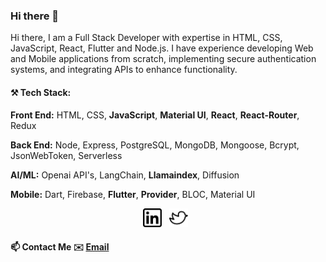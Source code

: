 ### Hi there 👋
Hi there, I am a Full Stack Developer with expertise in HTML, CSS, JavaScript, React, Flutter and Node.js. I have experience developing Web and Mobile applications from scratch, implementing secure authentication systems, and integrating APIs to enhance functionality.  

#### ⚒ Tech Stack:

**Front End:**  HTML, CSS, **JavaScript**, **Material UI**, **React**, **React-Router**, Redux

**Back End:** Node, Express, PostgreSQL, MongoDB, Mongoose, Bcrypt, JsonWebToken, Serverless

**AI/ML:** Openai API's, LangChain, **Llamaindex**, Diffusion

**Mobile:**  Dart, Firebase, **Flutter**, **Provider**, BLOC, Material UI

<p align='center'>
<a href="https://www.linkedin.com/in/muzammil-dafedar-61893418b/"><img height="30" src="https://github.com/muzammildafedar/muzammildafedar/blob/master/linkedin.png?raw=true"></a>&nbsp;&nbsp;
<a href="https://twitter.com/gullyprogrammer"><img height="30" src="https://github.com/muzammildafedar/muzammildafedar/blob/master/twitter.png?raw=true"></a>&nbsp;&nbsp;

</p>


#### 📫 Contact Me ✉️ [Email](mailto:muzammildafedaar@gmail.com) 

